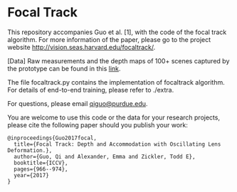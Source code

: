 # Focal Track
This repository accompanies Guo et al. [1], with the code of the focal track algorithm. For more information of the paper, please go to the project website http://vision.seas.harvard.edu/focaltrack/.

[Data] Raw measurements and the depth maps of 100+ scenes captured by the prototype can be found in this [link](https://www.dropbox.com/scl/fo/j391ct8yutesm73kgh84l/AM9qxG1EvejjoyT1UFD1vos?rlkey=nsnn71odtkeqcquy04wn1wid4&st=hwsiia1m&dl=0).

The file focaltrack.py contains the implementation of focaltrack algorithm. For details of end-to-end training, please refer to ./extra.

For questions, please email qiguo@purdue.edu. 

You are welcome to use this code or the data for your research projects, please cite the following paper should you publish your work:

```
@inproceedings{Guo2017focal,
  title={Focal Track: Depth and Accommodation with Oscillating Lens Deformation.},
  author={Guo, Qi and Alexander, Emma and Zickler, Todd E},
  booktitle={ICCV},
  pages={966--974},
  year={2017}
}
```
